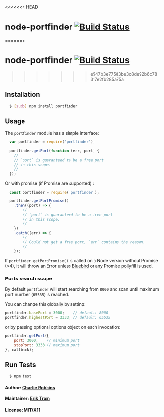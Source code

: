 <<<<<<< HEAD
# node-portfinder [![Build Status](https://api.travis-ci.org/http-party/node-portfinder.svg)](https://travis-ci.org/http-party/node-portfinder)
=======
# node-portfinder [![Build Status](https://api.travis-ci.org/indexzero/node-portfinder.svg)](https://travis-ci.org/indexzero/node-portfinder)
>>>>>>> e547b3e77583be3c8de92b6c78317e2fb285a75a

## Installation

``` bash
  $ [sudo] npm install portfinder
```

## Usage
The `portfinder` module has a simple interface:

``` js
  var portfinder = require('portfinder');

  portfinder.getPort(function (err, port) {
    //
    // `port` is guaranteed to be a free port
    // in this scope.
    //
  });
```

Or with promise (if Promise are supported) :

``` js
  const portfinder = require('portfinder');

  portfinder.getPortPromise()
    .then((port) => {
        //
        // `port` is guaranteed to be a free port
        // in this scope.
        //
    })
    .catch((err) => {
        //
        // Could not get a free port, `err` contains the reason.
        //
    });
```

If `portfinder.getPortPromise()` is called on a Node version without Promise (<4), it will throw an Error unless [Bluebird](http://bluebirdjs.com/docs/getting-started.html) or any Promise pollyfill is used.

### Ports search scope 

By default `portfinder` will start searching from `8000` and scan until maximum port number (`65535`) is reached. 

You can change this globally by setting:

```js
portfinder.basePort = 3000;    // default: 8000
portfinder.highestPort = 3333; // default: 65535
```

or by passing optional options object on each invocation:

```js
portfinder.getPort({
    port: 3000,    // minimum port
    stopPort: 3333 // maximum port
}, callback);
```

## Run Tests
``` bash
  $ npm test
```

#### Author: [Charlie Robbins][0]
#### Maintainer: [Erik Trom][1]
#### License: MIT/X11
[0]: http://nodejitsu.com
[1]: https://github.com/eriktrom
